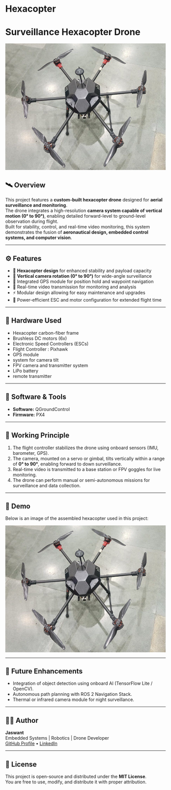 # Hexacopter
# Surveillance Hexacopter Drone

![Surveillance Drone](Hexacopter.jpg)

## 🛰️ Overview
This project features a **custom-built hexacopter drone** designed for **aerial surveillance and monitoring**.  
The drone integrates a high-resolution **camera system capable of vertical motion (0° to 90°)**, enabling detailed forward-level to ground-level observation during flight.  
Built for stability, control, and real-time video monitoring, this system demonstrates the fusion of **aeronautical design, embedded control systems, and computer vision**.

---

## ⚙️ Features
- 🚁 **Hexacopter design** for enhanced stability and payload capacity  
- 🎥 **Vertical camera rotation (0° to 90°)** for wide-angle surveillance  
- 🧭 Integrated GPS module for position hold and waypoint navigation  
- 🧠 Real-time video transmission for monitoring and analysis  
- ⚡ Modular design allowing for easy maintenance and upgrades  
- 🔋 Power-efficient ESC and motor configuration for extended flight time  

---

## 🧩 Hardware Used
- Hexacopter carbon-fiber frame  
- Brushless DC motors (6x)  
- Electronic Speed Controllers (ESCs)  
- Flight Controller : Pixhawk  
- GPS module  
- system for camera tilt  
- FPV camera and transmitter system
- LiPo battery  
- remote transmitter  

---

## 🧠 Software & Tools
- **Software:** QGroundControl
- **Firmware:** PX4

---

## 🚀 Working Principle
1. The flight controller stabilizes the drone using onboard sensors (IMU, barometer, GPS).  
2. The camera, mounted on a servo or gimbal, tilts vertically within a range of **0° to 90°**, enabling forward to down surveillance.  
3. Real-time video is transmitted to a base station or FPV goggles for live monitoring.  
4. The drone can perform manual or semi-autonomous missions for surveillance and data collection.

---

## 📸 Demo
Below is an image of the assembled hexacopter used in this project:

![Drone Overview](Hexacopter.jpg)

---

## 🔧 Future Enhancements
- Integration of object detection using onboard AI (TensorFlow Lite / OpenCV).  
- Autonomous path planning with ROS 2 Navigation Stack.  
- Thermal or infrared camera module for night surveillance.  

---

## 🧑‍💻 Author
**Jaswant**  
Embedded Systems | Robotics | Drone Developer  
[GitHub Profile](https://github.com/JaswanthReddyT) • [LinkedIn](https://www.linkedin.com/in/thugu-jaswanth-reddy-12a72828b/)

---

## 📜 License
This project is open-source and distributed under the **MIT License**.  
You are free to use, modify, and distribute it with proper attribution.
